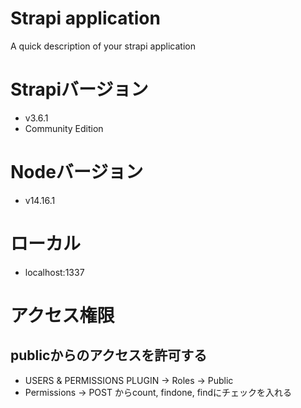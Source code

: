 # Strapi application

A quick description of your strapi application

# Strapiバージョン
- v3.6.1
- Community Edition

# Nodeバージョン
- v14.16.1

# ローカル
- localhost:1337

# アクセス権限
## publicからのアクセスを許可する
- USERS & PERMISSIONS PLUGIN → Roles → Public
- Permissions → POST からcount, findone, findにチェックを入れる
